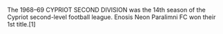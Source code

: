 The 1968–69 CYPRIOT SECOND DIVISION was the 14th season of the Cypriot second-level football league. Enosis Neon Paralimni FC won their 1st title.[1]

